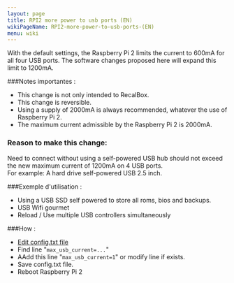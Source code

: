 ```yaml
---
layout: page
title: RPI2 more power to usb ports (EN)
wikiPageName: RPI2-more-power-to-usb-ports-(EN)
menu: wiki
---
```


With the default settings, the Raspberry Pi 2 limits the current to 600mA for all four USB ports. The software changes proposed here will expand this limit to 1200mA.   
   
###Notes importantes : 
* This change is not only intended to RecalBox.   
* This change is reversible.   
* Using a supply of 2000mA is always recommended, whatever the use of Raspberry Pi 2.   
* The maximum current admissible by the Raspberry Pi 2 is 2000mA.   


### Reason to make this change:
Need to connect without using a self-powered USB hub should not exceed the new maximum current of 1200mA on 4 USB ports.    
For example: A hard drive self-powered USB 2.5 inch.   


###Exemple d'utilisation : 
* Using a USB SSD self powered to store all roms, bios and backups.   
* USB Wifi gourmet   
* Reload / Use multiple USB controllers simultaneously   

###How :
* [Edit config.txt file](https://github.com/recalbox/recalbox-os/wiki/Edit-the-config.txt-file-%28EN%29)
* Find line "`max_usb_current=...`"
* AAdd this line "`max_usb_current=1`" or modify line if exists.
* Save config.txt file.
* Reboot Raspberry Pi 2




